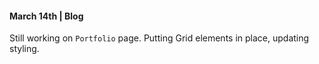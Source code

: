 #### March 14th | Blog

Still working on `Portfolio` page. Putting Grid elements in place, updating styling.